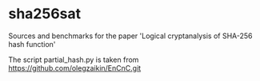 # sha256sat
Sources and benchmarks for the paper 'Logical cryptanalysis of SHA-256 hash function'

The script partial_hash.py is taken from https://github.com/olegzaikin/EnCnC.git

